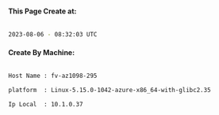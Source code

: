 
   
#### This Page Create at:

```bash

2023-08-06 - 08:32:03 UTC

```

#### Create By Machine:

```bash

Host Name : fv-az1098-295

platform  : Linux-5.15.0-1042-azure-x86_64-with-glibc2.35

Ip Local  : 10.1.0.37

```

